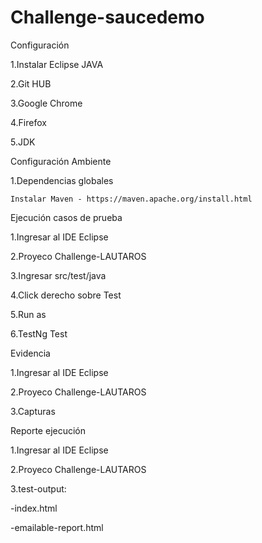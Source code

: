 # Challenge-saucedemo

Configuración

1.Instalar Eclipse JAVA

2.Git HUB

3.Google Chrome

4.Firefox

5.JDK

Configuración Ambiente

1.Dependencias globales

	Instalar Maven - https://maven.apache.org/install.html

Ejecución casos de prueba

1.Ingresar al IDE Eclipse

2.Proyeco Challenge-LAUTAROS

3.Ingresar src/test/java

4.Click derecho sobre Test

5.Run as

6.TestNg Test

Evidencia

1.Ingresar al IDE Eclipse

2.Proyeco Challenge-LAUTAROS

3.Capturas

Reporte ejecución

1.Ingresar al IDE Eclipse

2.Proyeco Challenge-LAUTAROS

3.test-output:

-index.html

-emailable-report.html
